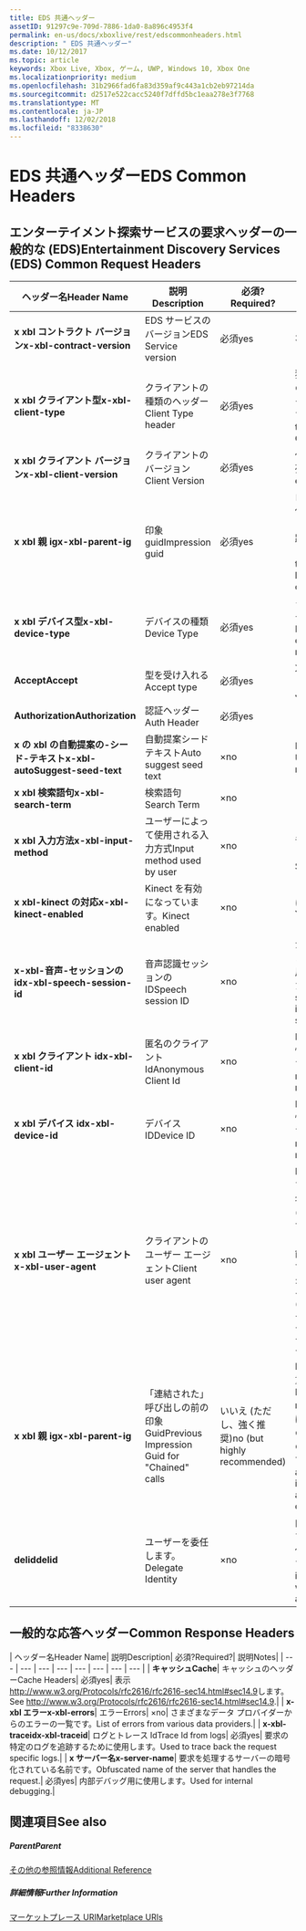 ```yaml
---
title: EDS 共通ヘッダー
assetID: 91297c9e-709d-7886-1da0-8a896c4953f4
permalink: en-us/docs/xboxlive/rest/edscommonheaders.html
description: " EDS 共通ヘッダー"
ms.date: 10/12/2017
ms.topic: article
keywords: Xbox Live, Xbox, ゲーム, UWP, Windows 10, Xbox One
ms.localizationpriority: medium
ms.openlocfilehash: 31b2966fad6fa83d359af9c443a1cb2eb97214da
ms.sourcegitcommit: d2517e522cacc5240f7dffd5bc1eaa278e3f7768
ms.translationtype: MT
ms.contentlocale: ja-JP
ms.lasthandoff: 12/02/2018
ms.locfileid: "8338630"
---
```

# <a name="eds-common-headers"></a><span data-ttu-id="e9a4f-104">EDS 共通ヘッダー</span><span class="sxs-lookup"><span data-stu-id="e9a4f-104">EDS Common Headers</span></span>

<a id="ID4EO"></a>



## <a name="entertainment-discovery-services-eds-common-request-headers"></a><span data-ttu-id="e9a4f-105">エンターテイメント探索サービスの要求ヘッダーの一般的な (EDS)</span><span class="sxs-lookup"><span data-stu-id="e9a4f-105">Entertainment Discovery Services (EDS) Common Request Headers</span></span>

| <span data-ttu-id="e9a4f-106">ヘッダー名</span><span class="sxs-lookup"><span data-stu-id="e9a4f-106">Header Name</span></span>| <span data-ttu-id="e9a4f-107">説明</span><span class="sxs-lookup"><span data-stu-id="e9a4f-107">Description</span></span>| <span data-ttu-id="e9a4f-108">必須?</span><span class="sxs-lookup"><span data-stu-id="e9a4f-108">Required?</span></span>| <span data-ttu-id="e9a4f-109">説明</span><span class="sxs-lookup"><span data-stu-id="e9a4f-109">Notes</span></span>|
| --- | --- | --- | --- |
| <b><span data-ttu-id="e9a4f-110">x xbl コントラクト バージョン</span><span class="sxs-lookup"><span data-stu-id="e9a4f-110">x-xbl-contract-version</span></span></b>| <span data-ttu-id="e9a4f-111">EDS サービスのバージョン</span><span class="sxs-lookup"><span data-stu-id="e9a4f-111">EDS Service version</span></span>| <span data-ttu-id="e9a4f-112">必須</span><span class="sxs-lookup"><span data-stu-id="e9a4f-112">yes</span></span>| <span data-ttu-id="e9a4f-113">3.2</span><span class="sxs-lookup"><span data-stu-id="e9a4f-113">3.2</span></span>|
| <b><span data-ttu-id="e9a4f-114">x xbl クライアント型</span><span class="sxs-lookup"><span data-stu-id="e9a4f-114">x-xbl-client-type</span></span></b>| <span data-ttu-id="e9a4f-115">クライアントの種類のヘッダー</span><span class="sxs-lookup"><span data-stu-id="e9a4f-115">Client Type header</span></span>| <span data-ttu-id="e9a4f-116">必須</span><span class="sxs-lookup"><span data-stu-id="e9a4f-116">yes</span></span>| <span data-ttu-id="e9a4f-117">独自のクライアントの種類を取得するチームに問い合わせます。</span><span class="sxs-lookup"><span data-stu-id="e9a4f-117">Speak to team to get your own Client Type .</span></span>|
| <b><span data-ttu-id="e9a4f-118">x xbl クライアント バージョン</span><span class="sxs-lookup"><span data-stu-id="e9a4f-118">x-xbl-client-version</span></span></b>| <span data-ttu-id="e9a4f-119">クライアントのバージョン</span><span class="sxs-lookup"><span data-stu-id="e9a4f-119">Client Version</span></span>| <span data-ttu-id="e9a4f-120">必須</span><span class="sxs-lookup"><span data-stu-id="e9a4f-120">yes</span></span>| <span data-ttu-id="e9a4f-121">任意の空でない文字列。</span><span class="sxs-lookup"><span data-stu-id="e9a4f-121">Any non-empty string.</span></span>|
| <b><span data-ttu-id="e9a4f-122">x xbl 親 ig</span><span class="sxs-lookup"><span data-stu-id="e9a4f-122">x-xbl-parent-ig</span></span></b>| <span data-ttu-id="e9a4f-123">印象 guid</span><span class="sxs-lookup"><span data-stu-id="e9a4f-123">Impression guid</span></span>| <span data-ttu-id="e9a4f-124">必須</span><span class="sxs-lookup"><span data-stu-id="e9a4f-124">yes</span></span>| <span data-ttu-id="e9a4f-125">ログに記録し、その他のサービス呼び出しの間での要求を追跡するために使用します。</span><span class="sxs-lookup"><span data-stu-id="e9a4f-125">Used to track request in logs and across other service calls.</span></span>|
| <b><span data-ttu-id="e9a4f-126">x xbl デバイス型</span><span class="sxs-lookup"><span data-stu-id="e9a4f-126">x-xbl-device-type</span></span></b>| <span data-ttu-id="e9a4f-127">デバイスの種類</span><span class="sxs-lookup"><span data-stu-id="e9a4f-127">Device Type</span></span>| <span data-ttu-id="e9a4f-128">必須</span><span class="sxs-lookup"><span data-stu-id="e9a4f-128">yes</span></span>| <span data-ttu-id="e9a4f-129">クライアントを表すデバイスです。</span><span class="sxs-lookup"><span data-stu-id="e9a4f-129">Device that the client is representing .</span></span>|
| <b><span data-ttu-id="e9a4f-130">Accept</span><span class="sxs-lookup"><span data-stu-id="e9a4f-130">Accept</span></span></b>| <span data-ttu-id="e9a4f-131">型を受け入れる</span><span class="sxs-lookup"><span data-stu-id="e9a4f-131">Accept type</span></span>| <span data-ttu-id="e9a4f-132">必須</span><span class="sxs-lookup"><span data-stu-id="e9a4f-132">yes</span></span>| <span data-ttu-id="e9a4f-133">XML または JSON します。</span><span class="sxs-lookup"><span data-stu-id="e9a4f-133">XML or JSON.</span></span>|
| <b><span data-ttu-id="e9a4f-134">Authorization</span><span class="sxs-lookup"><span data-stu-id="e9a4f-134">Authorization</span></span></b>| <span data-ttu-id="e9a4f-135">認証ヘッダー</span><span class="sxs-lookup"><span data-stu-id="e9a4f-135">Auth Header</span></span>| <span data-ttu-id="e9a4f-136">必須</span><span class="sxs-lookup"><span data-stu-id="e9a4f-136">yes</span></span>|  |
| <b><span data-ttu-id="e9a4f-137">x の xbl の自動提案の-シード-テキスト</span><span class="sxs-lookup"><span data-stu-id="e9a4f-137">x-xbl-autoSuggest-seed-text</span></span></b>| <span data-ttu-id="e9a4f-138">自動提案シード テキスト</span><span class="sxs-lookup"><span data-stu-id="e9a4f-138">Auto suggest seed text</span></span>| <span data-ttu-id="e9a4f-139">×</span><span class="sxs-lookup"><span data-stu-id="e9a4f-139">no</span></span>| <span data-ttu-id="e9a4f-140">BI の使用と関連性</span><span class="sxs-lookup"><span data-stu-id="e9a4f-140">Used For BI and relevance</span></span>|
| <b><span data-ttu-id="e9a4f-141">x xbl 検索語句</span><span class="sxs-lookup"><span data-stu-id="e9a4f-141">x-xbl-search-term</span></span></b>| <span data-ttu-id="e9a4f-142">検索語句</span><span class="sxs-lookup"><span data-stu-id="e9a4f-142">Search Term</span></span>| <span data-ttu-id="e9a4f-143">×</span><span class="sxs-lookup"><span data-stu-id="e9a4f-143">no</span></span>|  |
| <b><span data-ttu-id="e9a4f-144">x xbl 入力方法</span><span class="sxs-lookup"><span data-stu-id="e9a4f-144">x-xbl-input-method</span></span></b>| <span data-ttu-id="e9a4f-145">ユーザーによって使用される入力方式</span><span class="sxs-lookup"><span data-stu-id="e9a4f-145">Input method used by user</span></span>| <span data-ttu-id="e9a4f-146">×</span><span class="sxs-lookup"><span data-stu-id="e9a4f-146">no</span></span>| <span data-ttu-id="e9a4f-147">コント ローラー、音声認識、Kinect します。</span><span class="sxs-lookup"><span data-stu-id="e9a4f-147">Controller, Speech, Kinect .</span></span>|
| <b><span data-ttu-id="e9a4f-148">x xbl-kinect の対応</span><span class="sxs-lookup"><span data-stu-id="e9a4f-148">x-xbl-kinect-enabled</span></span></b>| <span data-ttu-id="e9a4f-149">Kinect を有効になっています。</span><span class="sxs-lookup"><span data-stu-id="e9a4f-149">Kinect enabled</span></span>| <span data-ttu-id="e9a4f-150">×</span><span class="sxs-lookup"><span data-stu-id="e9a4f-150">no</span></span>| <span data-ttu-id="e9a4f-151">はい/いいえ。</span><span class="sxs-lookup"><span data-stu-id="e9a4f-151">Yes/no.</span></span>|
| <b><span data-ttu-id="e9a4f-152">x-xbl-音声-セッションの id</span><span class="sxs-lookup"><span data-stu-id="e9a4f-152">x-xbl-speech-session-id</span></span></b>| <span data-ttu-id="e9a4f-153">音声認識セッションの ID</span><span class="sxs-lookup"><span data-stu-id="e9a4f-153">Speech session ID</span></span>| <span data-ttu-id="e9a4f-154">×</span><span class="sxs-lookup"><span data-stu-id="e9a4f-154">no</span></span>| <span data-ttu-id="e9a4f-155">かどうかのセッションは、音声認識を使用して開始されました。</span><span class="sxs-lookup"><span data-stu-id="e9a4f-155">Whether session was initiated using speech.</span></span>|
| <b><span data-ttu-id="e9a4f-156">x xbl クライアント id</span><span class="sxs-lookup"><span data-stu-id="e9a4f-156">x-xbl-client-id</span></span></b>| <span data-ttu-id="e9a4f-157">匿名のクライアント Id</span><span class="sxs-lookup"><span data-stu-id="e9a4f-157">Anonymous Client Id</span></span>| <span data-ttu-id="e9a4f-158">×</span><span class="sxs-lookup"><span data-stu-id="e9a4f-158">no</span></span>| <span data-ttu-id="e9a4f-159">BI レポートと関連性のために使用します。</span><span class="sxs-lookup"><span data-stu-id="e9a4f-159">Used for BI reporting and relevance.</span></span>|
| <b><span data-ttu-id="e9a4f-160">x xbl デバイス id</span><span class="sxs-lookup"><span data-stu-id="e9a4f-160">x-xbl-device-id</span></span></b>| <span data-ttu-id="e9a4f-161">デバイス ID</span><span class="sxs-lookup"><span data-stu-id="e9a4f-161">Device ID</span></span>| <span data-ttu-id="e9a4f-162">×</span><span class="sxs-lookup"><span data-stu-id="e9a4f-162">no</span></span>| <span data-ttu-id="e9a4f-163">BI レポートと関連性のために使用します。</span><span class="sxs-lookup"><span data-stu-id="e9a4f-163">Used for BI reporting and relevance.</span></span>|
| <b><span data-ttu-id="e9a4f-164">x xbl ユーザー エージェント</span><span class="sxs-lookup"><span data-stu-id="e9a4f-164">x-xbl-user-agent</span></span></b>| <span data-ttu-id="e9a4f-165">クライアントのユーザー エージェント</span><span class="sxs-lookup"><span data-stu-id="e9a4f-165">Client user agent</span></span>| <span data-ttu-id="e9a4f-166">×</span><span class="sxs-lookup"><span data-stu-id="e9a4f-166">no</span></span>| <span data-ttu-id="e9a4f-167">BI に使用されます。</span><span class="sxs-lookup"><span data-stu-id="e9a4f-167">Used for BI.</span></span> <span data-ttu-id="e9a4f-168">"&lt;名 >/&lt;バージョン > (&lt;OS バージョン > です。&lt;プラットフォーム > です。&lt;機能 > です。&lt;製造 > です。&lt;モデル >)"。</span><span class="sxs-lookup"><span data-stu-id="e9a4f-168">"&lt;name>/&lt;version> (&lt;OS version>; &lt;platform>; &lt;capability>; &lt;manufacture>; &lt;model>)".</span></span>|
| <b><span data-ttu-id="e9a4f-169">x xbl 親 ig</span><span class="sxs-lookup"><span data-stu-id="e9a4f-169">x-xbl-parent-ig</span></span></b>| <span data-ttu-id="e9a4f-170">「連結された」呼び出しの前の印象 Guid</span><span class="sxs-lookup"><span data-stu-id="e9a4f-170">Previous Impression Guid for "Chained" calls</span></span>| <span data-ttu-id="e9a4f-171">いいえ (ただし、強く推奨)</span><span class="sxs-lookup"><span data-stu-id="e9a4f-171">no (but highly recommended)</span></span>| <span data-ttu-id="e9a4f-172">BI 関連性のために重要です。</span><span class="sxs-lookup"><span data-stu-id="e9a4f-172">Important for BI relevance.</span></span> <span data-ttu-id="e9a4f-173">たとえば、参照の呼び出しの IG は、呼び出しの詳細は次の親 IG です。</span><span class="sxs-lookup"><span data-stu-id="e9a4f-173">For example, a Browse call's IG is the parent IG for a following up detail call.</span></span>|
| <b><span data-ttu-id="e9a4f-174">delid</span><span class="sxs-lookup"><span data-stu-id="e9a4f-174">delid</span></span></b>| <span data-ttu-id="e9a4f-175">ユーザーを委任します。</span><span class="sxs-lookup"><span data-stu-id="e9a4f-175">Delegate Identity</span></span>| <span data-ttu-id="e9a4f-176">×</span><span class="sxs-lookup"><span data-stu-id="e9a4f-176">no</span></span>| <span data-ttu-id="e9a4f-177">内部サービスで使用すると、ユーザーの代わりに動作します。</span><span class="sxs-lookup"><span data-stu-id="e9a4f-177">Used by internal services to work on behalf of a user.</span></span>|

## <a name="common-response-headers"></a><span data-ttu-id="e9a4f-178">一般的な応答ヘッダー</span><span class="sxs-lookup"><span data-stu-id="e9a4f-178">Common Response Headers</span></span>

| <span data-ttu-id="e9a4f-179">ヘッダー名</span><span class="sxs-lookup"><span data-stu-id="e9a4f-179">Header Name</span></span>| <span data-ttu-id="e9a4f-180">説明</span><span class="sxs-lookup"><span data-stu-id="e9a4f-180">Description</span></span>| <span data-ttu-id="e9a4f-181">必須?</span><span class="sxs-lookup"><span data-stu-id="e9a4f-181">Required?</span></span>| <span data-ttu-id="e9a4f-182">説明</span><span class="sxs-lookup"><span data-stu-id="e9a4f-182">Notes</span></span>|
| --- | --- | --- | --- | --- | --- | --- | --- |
| <b><span data-ttu-id="e9a4f-183">キャッシュ</span><span class="sxs-lookup"><span data-stu-id="e9a4f-183">Cache</span></span></b>| <span data-ttu-id="e9a4f-184">キャッシュのヘッダー</span><span class="sxs-lookup"><span data-stu-id="e9a4f-184">Cache Headers</span></span>| <span data-ttu-id="e9a4f-185">必須</span><span class="sxs-lookup"><span data-stu-id="e9a4f-185">yes</span></span>| <span data-ttu-id="e9a4f-186">表示<a href="http://www.w3.org/Protocols/rfc2616/rfc2616-sec14.html#sec14.9">http://www.w3.org/Protocols/rfc2616/rfc2616-sec14.html#sec14.9</a>します。</span><span class="sxs-lookup"><span data-stu-id="e9a4f-186">See <a href="http://www.w3.org/Protocols/rfc2616/rfc2616-sec14.html#sec14.9">http://www.w3.org/Protocols/rfc2616/rfc2616-sec14.html#sec14.9</a>.</span></span>|
| <b><span data-ttu-id="e9a4f-187">x-xbl エラー</span><span class="sxs-lookup"><span data-stu-id="e9a4f-187">x-xbl-errors</span></span></b>| <span data-ttu-id="e9a4f-188">エラー</span><span class="sxs-lookup"><span data-stu-id="e9a4f-188">Errors</span></span>| <span data-ttu-id="e9a4f-189">×</span><span class="sxs-lookup"><span data-stu-id="e9a4f-189">no</span></span>| <span data-ttu-id="e9a4f-190">さまざまなデータ プロバイダーからのエラーの一覧です。</span><span class="sxs-lookup"><span data-stu-id="e9a4f-190">List of errors from various data providers.</span></span>|
| <b><span data-ttu-id="e9a4f-191">x-xbl-traceid</span><span class="sxs-lookup"><span data-stu-id="e9a4f-191">x-xbl-traceid</span></span></b>| <span data-ttu-id="e9a4f-192">ログとトレース Id</span><span class="sxs-lookup"><span data-stu-id="e9a4f-192">Trace Id from logs</span></span>| <span data-ttu-id="e9a4f-193">必須</span><span class="sxs-lookup"><span data-stu-id="e9a4f-193">yes</span></span>| <span data-ttu-id="e9a4f-194">要求の特定のログを追跡するために使用します。</span><span class="sxs-lookup"><span data-stu-id="e9a4f-194">Used to trace back the request specific logs.</span></span>|
| <b><span data-ttu-id="e9a4f-195">x サーバー名</span><span class="sxs-lookup"><span data-stu-id="e9a4f-195">x-server-name</span></span></b>| <span data-ttu-id="e9a4f-196">要求を処理するサーバーの暗号化されている名前です。</span><span class="sxs-lookup"><span data-stu-id="e9a4f-196">Obfuscated name of the server that handles the request.</span></span>| <span data-ttu-id="e9a4f-197">必須</span><span class="sxs-lookup"><span data-stu-id="e9a4f-197">yes</span></span>| <span data-ttu-id="e9a4f-198">内部デバッグ用に使用します。</span><span class="sxs-lookup"><span data-stu-id="e9a4f-198">Used for internal debugging.</span></span>|

<a id="ID4EECAC"></a>


## <a name="see-also"></a><span data-ttu-id="e9a4f-199">関連項目</span><span class="sxs-lookup"><span data-stu-id="e9a4f-199">See also</span></span>

<a id="ID4EGCAC"></a>


##### <a name="parent"></a><span data-ttu-id="e9a4f-200">Parent</span><span class="sxs-lookup"><span data-stu-id="e9a4f-200">Parent</span></span>  

[<span data-ttu-id="e9a4f-201">その他の参照情報</span><span class="sxs-lookup"><span data-stu-id="e9a4f-201">Additional Reference</span></span>](atoc-xboxlivews-reference-additional.md)


<a id="ID4ESCAC"></a>


##### <a name="further-information"></a><span data-ttu-id="e9a4f-202">詳細情報</span><span class="sxs-lookup"><span data-stu-id="e9a4f-202">Further Information</span></span>

[<span data-ttu-id="e9a4f-203">マーケットプレース URI</span><span class="sxs-lookup"><span data-stu-id="e9a4f-203">Marketplace URIs</span></span>](../uri/marketplace/atoc-reference-marketplace.md)
